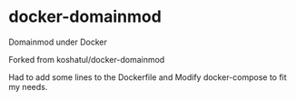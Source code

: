 # docker-domainmod
Domainmod under Docker

Forked from koshatul/docker-domainmod

Had to add some lines to the Dockerfile and Modify docker-compose to fit my needs.

